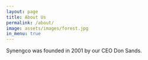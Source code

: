 ```yaml
---
layout: page
title: About Us
permalink: /about/
image: assets/images/forest.jpg
in_menu: true
---
```


Synengco was founded in 2001 by our CEO Don Sands.
